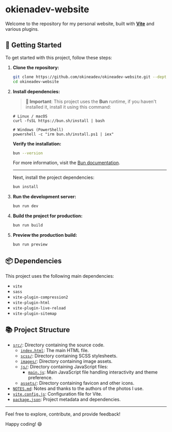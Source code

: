 # okienadev-website

Welcome to the repository for my personal website, built with [**Vite**](https://vite.dev/) and various plugins.

## 🚀 Getting Started

To get started with this project, follow these steps:

1. **Clone the repository:**

   ```sh
   git clone https://github.com/okineadev/okineadev-website.git --depth=1
   cd okineadev-website
   ```

2. **Install dependencies:**

   > **📝 Important**: This project uses the **Bun** runtime, if you haven't installed it, install it using this command:

   ```plaintext
   # Linux / macOS
   curl -fsSL https://bun.sh/install | bash

   # Windows (PowerShell)
   powershell -c "irm bun.sh/install.ps1 | iex"
   ```

   **Verify the installation:**

   ```bash
   bun --version
   ```

   For more information, visit the [Bun documentation](https://bun.sh/docs).

   ***

   Next, install the project dependencies:

   ```bash
   bun install
   ```

3. **Run the development server:**

   ```sh
   bun run dev
   ```

4. **Build the project for production:**

   ```sh
   bun run build
   ```

5. **Preview the production build:**

   ```bash
   bun run preview
   ```

## 📦 Dependencies

This project uses the following main dependencies:

- `vite`
- `sass`
- `vite-plugin-compression2`
- `vite-plugin-html`
- `vite-plugin-live-reload`
- `vite-plugin-sitemap`

## 📚 Project Structure

- [`src/`](src/): Directory containing the source code.
  - [`index.html`](src/index.html): The main HTML file.
  - [`scss/`](src/scss/): Directory containing SCSS stylesheets.
  - [`images/`](src/images/): Directory containing image assets.
  - [`js/`](src/js/): Directory containing JavaScript files:
    - [`main.js`](src/js/main.js): Main JavaScript file handling interactivity and theme preference.
  - [`assets/`](src/assets/): Directory containing favicon and other icons.
- [`NOTES.md`](NOTES.md): Notes and thanks to the authors of the photos I use.
- [`vite.config.js`](./vite.config.js): Configuration file for Vite.
- [`package.json`](/package.json): Project metadata and dependencies.

---

Feel free to explore, contribute, and provide feedback!

Happy coding! 😄
